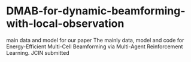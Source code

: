 # DMAB-for-dynamic-beamforming-with-local-observation
main data and model for our paper
The mainly data, model and code for Energy-Efficient Multi-Cell Beamforming via Multi-Agent Reinforcement Learning. JCIN submitted
